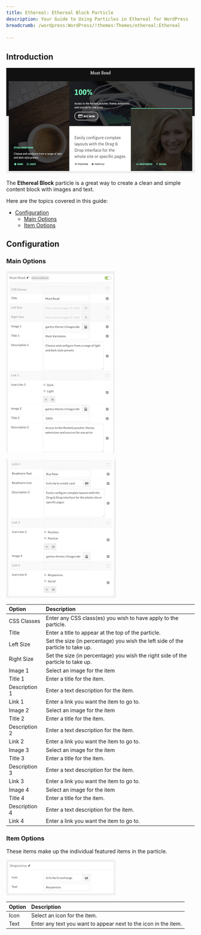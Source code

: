 ```yaml
---
title: Ethereal: Ethereal Block Particle
description: Your Guide to Using Particles in Ethereal for WordPress
breadcrumb: /wordpress:WordPress/!themes:Themes/ethereal:Ethereal

---
```


## Introduction

![](assets/particle_etherealblock1.jpeg)

The **Ethereal Block** particle is a great way to create a clean and simple content block with images and text. 

Here are the topics covered in this guide:

* [Configuration](#configuration)
    - [Main Options](#main-options)
    - [Item Options](#item-options)

## Configuration

### Main Options 

![](assets/particle_etherealblock2.jpeg)

![](assets/particle_etherealblock3.jpeg)

| Option        | Description                                                                      |
| :-----        | :-----                                                                           |
| CSS Classes   | Enter any CSS class(es) you wish to have apply to the particle.                  |
| Title         | Enter a title to appear at the top of the particle.                              |
| Left Size     | Set the size (in percentage) you wish the left side of the particle to take up.  |
| Right Size    | Set the size (in percentage) you wish the right side of the particle to take up. |
| Image 1       | Select an image for the item                                                     |
| Title 1       | Enter a title for the item.                                                      |
| Description 1 | Enter a text description for the item.                                           |
| Link 1        | Enter a link you want the item to go to.                                         |
| Image 2       | Select an image for the item                                                     |
| Title 2       | Enter a title for the item.                                                      |
| Description 2 | Enter a text description for the item.                                           |
| Link 2        | Enter a link you want the item to go to.                                         |
| Image 3       | Select an image for the item                                                     |
| Title 3       | Enter a title for the item.                                                      |
| Description 3 | Enter a text description for the item.                                           |
| Link 3        | Enter a link you want the item to go to.                                         |
| Image 4       | Select an image for the item                                                     |
| Title 4       | Enter a title for the item.                                                      |
| Description 4 | Enter a text description for the item.                                           |
| Link 4        | Enter a link you want the item to go to.                                         |

### Item Options

These items make up the individual featured items in the particle.

![](assets/particle_etherealblock4.jpeg)

| Option | Description                                                     |
| :----- | :-----                                                          |
| Icon   | Select an icon for the item.                                    |
| Text   | Enter any text you want to appear next to the icon in the item. |


